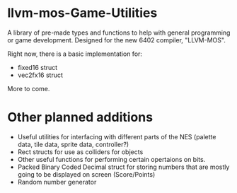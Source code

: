 # llvm-mos-Game-Utilities
A library of pre-made types and functions to help with general programming or game development. Designed for the new 6402 compiler, "LLVM-MOS".

Right now, there is a basic implementation for:
+ fixed16 struct
+ vec2fx16 struct

More to come.


# Other planned additions

* Useful utilities for interfacing with different parts of the NES (palette data, tile data, sprite data, controller?)
* Rect structs for use as colliders for objects
* Other useful functions for performing certain opertaions on bits.
* Packed Binary Coded Decimal struct for storing numbers that are mostly going to be displayed on screen (Score/Points)
* Random number generator
